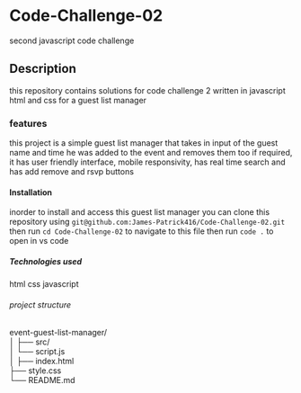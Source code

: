 # Code-Challenge-02

second javascript code challenge

## Description

this repository contains solutions for code challenge 2 written in javascript html and css for a guest list manager

### features 
this project is a simple guest list manager that takes in input of the guest name and time he was added to the event and removes them too if required, it has user friendly interface, mobile responsivity, has real time search and has add  remove and rsvp buttons 

#### Installation
inorder to install and access this guest list manager you can clone this repository
using `git@github.com:James-Patrick416/Code-Challenge-02.git` then run `cd Code-Challenge-02`
to navigate to this file then run `code .` to open in vs code

##### Technologies used

html
 css
 javascript

###### project structure 

event-guest-list-manager/  
│
├── src/  
│   └── script.js           
│
├── index.html              
├── style.css             
└── README.md                             

